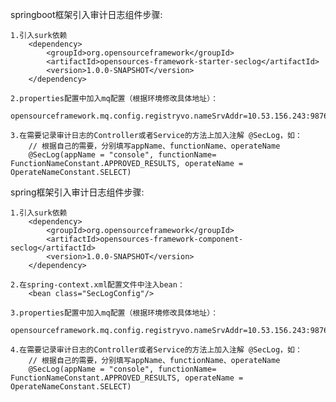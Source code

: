 springboot框架引入审计日志组件步骤:

    1.引入surk依赖
        <dependency>
            <groupId>org.opensourceframework</groupId>
            <artifactId>opensources-framework-starter-seclog</artifactId>
            <version>1.0.0-SNAPSHOT</version>
        </dependency>
        
    2.properties配置中加入mq配置（根据环境修改具体地址）：
        opensourceframework.mq.config.registryvo.nameSrvAddr=10.53.156.243:9876
        
    3.在需要记录审计日志的Controller或者Service的方法上加入注解 @SecLog，如：
        // 根据自己的需要，分别填写appName、functionName、operateName
        @SecLog(appName = "console", functionName= FunctionNameConstant.APPROVED_RESULTS, operateName = OperateNameConstant.SELECT)
        

        
spring框架引入审计日志组件步骤:

    1.引入surk依赖
        <dependency>
            <groupId>org.opensourceframework</groupId>
            <artifactId>opensources-framework-component-seclog</artifactId>
            <version>1.0.0-SNAPSHOT</version>
        </dependency>
        
    2.在spring-context.xml配置文件中注入bean：
        <bean class="SecLogConfig"/>
        
    3.properties配置中加入mq配置（根据环境修改具体地址）：
        opensourceframework.mq.config.registryvo.nameSrvAddr=10.53.156.243:9876
        
    4.在需要记录审计日志的Controller或者Service的方法上加入注解 @SecLog，如：
        // 根据自己的需要，分别填写appName、functionName、operateName
        @SecLog(appName = "console", functionName= FunctionNameConstant.APPROVED_RESULTS, operateName = OperateNameConstant.SELECT)
        
